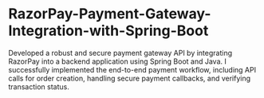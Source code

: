 # RazorPay-Payment-Gateway-Integration-with-Spring-Boot
Developed a robust and secure payment gateway API by integrating RazorPay into a backend application using Spring Boot and Java. I successfully implemented the end-to-end payment workflow, including API calls for order creation, handling secure payment callbacks, and verifying transaction status.
